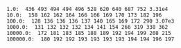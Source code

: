     1.0:  436 493 494 494 496 528 620 640 687 752 3.31e4
    10.0:  158 162 162 164 166 166 169 170 173 182 196
    100.0:  128 136 136 136 137 140 165 169 172 290 3.07e3
    1000.0:  131 132 132 132 134 141 154 266 319 338 362
    10000.0:  172 181 183 185 188 189 192 194 199 208 215
    100000.0:  180 192 192 193 193 193 193 194 194 196 197
